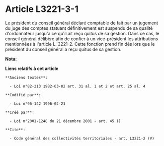 # Article L3221-3-1

Le président du conseil général déclaré comptable de fait par un jugement du juge des comptes statuant définitivement est
suspendu de sa qualité d'ordonnateur jusqu'à ce qu'il ait reçu quitus de sa gestion. Dans ce cas, le conseil général délibère
afin de confier à un vice-président les attributions mentionnées à l'article L. 3221-2. Cette fonction prend fin dès lors que
le président du conseil général a reçu quitus de sa gestion.

**Nota:**



**Liens relatifs à cet article**

	**Anciens textes**:

	  - Loi n°82-213 1982-03-02 art. 31 al. 1 et 2 et art. 25 al. 4

	**Codifié par**:

	  - Loi n°96-142 1996-02-21

	**Créé par**:

	  - Loi n°2001-1248 du 21 décembre 2001 - art. 45 ()

	**Cite**:

	  - Code général des collectivités territoriales - art. L3221-2 (V)
